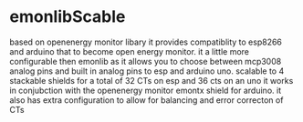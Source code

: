 # emonlibScable
based on openenergy monitor  libary  it provides compatiblity to esp8266 and arduino that to become open energy monitor. it a little more configurable then emonlib  as it allows you to choose between mcp3008 analog pins and built in analog pins to esp and arduino uno.  scalable to  4  stackable shields  for a total of 32 CTs on esp and 36 cts on an uno it works in conjubction with the openenergy monitor emontx shield for arduino. it also has extra configuration to allow for balancing and error correcton of CTs
